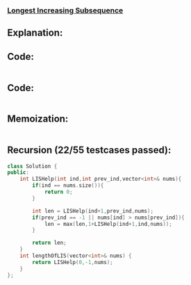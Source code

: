 ### [Longest Increasing Subsequence](https://leetcode.com/problems/longest-increasing-subsequence/description/)

## Explanation:

## Code:
```cpp

```

## Code:
```cpp

```

## Memoization:
```cpp

```

## Recursion (22/55 testcases passed):
```cpp
class Solution {
public:
    int LISHelp(int ind,int prev_ind,vector<int>& nums){
        if(ind == nums.size()){
            return 0;
        }

        int len = LISHelp(ind+1,prev_ind,nums);
        if(prev_ind == -1 || nums[ind] > nums[prev_ind]){
            len = max(len,1+LISHelp(ind+1,ind,nums));
        }

        return len;
    }
    int lengthOfLIS(vector<int>& nums) {
        return LISHelp(0,-1,nums);
    }
};
```
